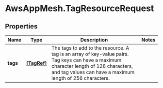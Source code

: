 # AwsAppMesh.TagResourceRequest

## Properties

Name | Type | Description | Notes
------------ | ------------- | ------------- | -------------
**tags** | [**[TagRef]**](TagRef.md) | The tags to add to the resource. A tag is an array of key-value pairs. Tag keys can have a maximum character length of 128 characters, and tag values can have a maximum length of 256 characters. | 


